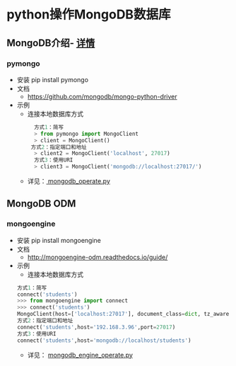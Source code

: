 # python操作MongoDB数据库
## MongoDB介绍- [详情](https://github.com/jidongdeatao/Database/tree/master/MongoDB)
### pymongo
- 安装
pip install pymongo
- 文档
  * https://github.com/mongodb/mongo-python-driver
- 示例
  * 连接本地数据库方式
    ```python
      方式1：简写
      > from pymongo import MongoClient
      > client = MongoClient()
     方式2：指定端口和地址
      > client2 = MongoClient('localhost', 27017)
      方式3：使用URI
      > client3 = MongoClient('mongodb://localhost:27017/')
      ```
  * 详见：[ mongodb_operate.py](https://github.com/jidongdeatao/Python/blob/master/Python_OperateKu/MongoDB_Operate/mongodb_operate.py)
## MongoDB ODM

### mongoengine
- 安装
pip install mongoengine
- 文档
  * http://mongoengine-odm.readthedocs.io/guide/ 
- 示例
  * 连接本地数据库方式
  ```python
  方式1：简写
  connect('students')
  >>> from mongoengine import connect
  >>> connect('students')
  MongoClient(host=['localhost:27017'], document_class=dict, tz_aware=False, connect=True, read_preference=Primary())
  方式2：指定端口和地址
  connect('students',host='192.168.3.96',port=27017)
  方式3：使用URI
  connect('students',host='mongodb://localhost/students')
  ```
  * 详见： [mongodb_engine_operate.py](https://github.com/jidongdeatao/Python/blob/master/Python_OperateKu/MongoDB_Operate/mongodb_engine_operate.py)
